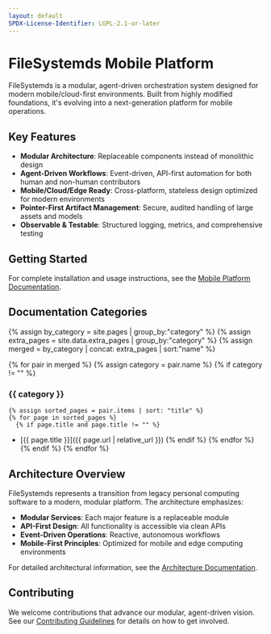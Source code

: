 ```yaml
---
layout: default
SPDX-License-Identifier: LGPL-2.1-or-later
---
```


# FileSystemds Mobile Platform

FileSystemds is a modular, agent-driven orchestration system designed for modern mobile/cloud-first environments. Built from highly modified foundations, it's evolving into a next-generation platform for mobile operations.

## Key Features

- **Modular Architecture**: Replaceable components instead of monolithic design
- **Agent-Driven Workflows**: Event-driven, API-first automation for both human and non-human contributors
- **Mobile/Cloud/Edge Ready**: Cross-platform, stateless design optimized for modern environments
- **Pointer-First Artifact Management**: Secure, audited handling of large assets and models
- **Observable & Testable**: Structured logging, metrics, and comprehensive testing

## Getting Started

For complete installation and usage instructions, see the [Mobile Platform Documentation](../README_MOBILE.md).

## Documentation Categories

{% assign by_category = site.pages | group_by:"category" %}
{% assign extra_pages = site.data.extra_pages | group_by:"category" %}
{% assign merged = by_category | concat: extra_pages | sort:"name" %}

{% for pair in merged %}
  {% assign category = pair.name %}
  {% if category != "" %}

### {{ category }}

    {% assign sorted_pages = pair.items | sort: "title" %}
    {% for page in sorted_pages %}
      {% if page.title and page.title != "" %}
* [{{ page.title }}]({{ page.url | relative_url }})
      {% endif %}
    {% endfor %}
  {% endif %}
{% endfor %}

## Architecture Overview

FileSystemds represents a transition from legacy personal computing software to a modern, modular platform. The architecture emphasizes:

- **Modular Services**: Each major feature is a replaceable module
- **API-First Design**: All functionality is accessible via clean APIs
- **Event-Driven Operations**: Reactive, autonomous workflows
- **Mobile-First Principles**: Optimized for mobile and edge computing environments

For detailed architectural information, see the [Architecture Documentation](ARCHITECTURE.md).

## Contributing

We welcome contributions that advance our modular, agent-driven vision. See our [Contributing Guidelines](CONTRIBUTING.md) for details on how to get involved.